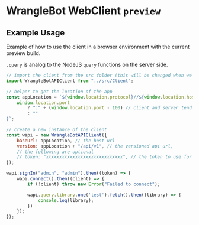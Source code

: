 # WrangleBot WebClient `preview`

## Example Usage

Example of how to use the client in a browser environment with the current preview build.

`.query` is analog to the NodeJS `query` functions on the server side.


```js
// import the client from the src folder (this will be changed when we publish to npm)
import WrangleBotAPIClient from "../src/Client";

// helper to get the location of the app
const appLocation = `${window.location.protocol}//${window.location.hostname}${
	window.location.port
		? ":" + (window.location.port - 100) // client and server tend to not run on the same port so adjust as nessecary
		: ""
}`;

// create a new instance of the client
const wapi = new WrangleBotAPIClient({
	baseUrl: appLocation, // the host url
	version: appLocation + "/api/v1", // the versioned api url,
	// the following are optional
	// token: "xxxxxxxxxxxxxxxxxxxxxxxxxxxxx", // the token to use for authentication, leave empty to login with username and password
});

wapi.signIn("admin", "admin").then((token) => {
	wapi.connect().then((client) => {
		if (!client) throw new Error("Failed to connect");

		wapi.query.library.one('test').fetch().then((library) => {
			console.log(library);
		})
	});
});
```
